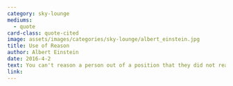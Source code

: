 ```yaml
---
category: sky-lounge
mediums:
  - quote
card-class: quote-cited
image: assets/images/categories/sky-lounge/albert_einstein.jpg
title: Use of Reason
author: Albert Einstein
date: 2016-4-2
text: You can't reason a person out of a position that they did not reason their way into.
link:
---
```

